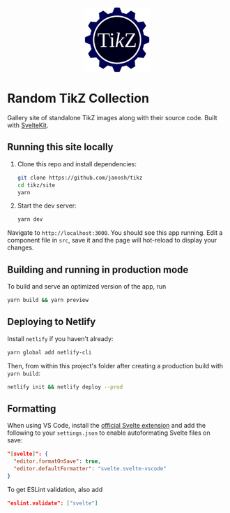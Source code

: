 <p align="center">
  <img src="static/favicon.svg" alt="TikZ" height=150>
</p>

# Random TikZ Collection

Gallery site of standalone TikZ images along with their source code. Built with [SvelteKit](https://kit.svelte.dev).

## Running this site locally

1. Clone this repo and install dependencies:

   ```sh
   git clone https://github.com/janosh/tikz
   cd tikz/site
   yarn
   ```

2. Start the dev server:

   ```sh
   yarn dev
   ```

Navigate to `http://localhost:3000`. You should see this app running. Edit a component file in `src`, save it and the page will hot-reload to display your changes.

## Building and running in production mode

To build and serve an optimized version of the app, run

```sh
yarn build && yarn preview
```

## Deploying to Netlify

Install `netlify` if you haven't already:

```sh
yarn global add netlify-cli
```

Then, from within this project's folder after creating a production build with `yarn build`:

```sh
netlify init && netlify deploy --prod
```

## Formatting

When using VS Code, install the [official Svelte extension](https://marketplace.visualstudio.com/items?itemName=svelte.svelte-vscode) and add the following to your `settings.json` to enable autoformating Svelte files on save:

```json
"[svelte]": {
  "editor.formatOnSave": true,
  "editor.defaultFormatter": "svelte.svelte-vscode"
}
```

To get ESLint validation, also add

```json
"eslint.validate": ["svelte"]
```
